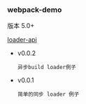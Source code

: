 ### webpack-demo

版本 5.0+

[loader-api](https://www.webpackjs.com/api/loaders/)

- v0.0.2

      异步build loader例子

- v0.0.1

      简单的同步 loader 例子
